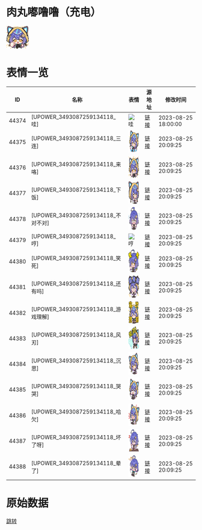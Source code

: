 # 肉丸嘟噜噜（充电）

<img src="./cover.png" height="60" alt="cover" />

# 表情一览

|ID|名称|表情|源地址|修改时间|
|----|----|----|----|----|
|44374|[UPOWER_3493087259134118_哇]|<img src="./pic/044374_%5BUPOWER_3493087259134118_哇%5D.png" height="60" alt="哇"/>|[链接](https://i0.hdslb.com/bfs/garb/58c3aa8878bd56840388686b7b2be876366aa1f7.png)|2023-08-25 18:00:00|
|44375|[UPOWER_3493087259134118_三连]|<img src="./pic/044375_%5BUPOWER_3493087259134118_三连%5D.png" height="60" alt="三连"/>|[链接](https://i0.hdslb.com/bfs/garb/0ecb850a3318d83e55176bc742f2c76f4613a7d1.png)|2023-08-25 20:09:25|
|44376|[UPOWER_3493087259134118_来咯]|<img src="./pic/044376_%5BUPOWER_3493087259134118_来咯%5D.png" height="60" alt="来咯"/>|[链接](https://i0.hdslb.com/bfs/garb/0149b7deff30bc23606a2b0bb45f5d939b357c7d.png)|2023-08-25 20:09:25|
|44377|[UPOWER_3493087259134118_下饭]|<img src="./pic/044377_%5BUPOWER_3493087259134118_下饭%5D.png" height="60" alt="下饭"/>|[链接](https://i0.hdslb.com/bfs/garb/70f0f0f813aa46588f246057fe3067070a0d34e6.png)|2023-08-25 20:09:25|
|44378|[UPOWER_3493087259134118_不对不对]|<img src="./pic/044378_%5BUPOWER_3493087259134118_不对不对%5D.png" height="60" alt="不对不对"/>|[链接](https://i0.hdslb.com/bfs/garb/f0d6d1fd938f8bf482312a3cdf22868593ae6f02.png)|2023-08-25 20:09:25|
|44379|[UPOWER_3493087259134118_哼]|<img src="./pic/044379_%5BUPOWER_3493087259134118_哼%5D.png" height="60" alt="哼"/>|[链接](https://i0.hdslb.com/bfs/garb/c8788033756c173214321b2dc1cebb572d11ddb3.png)|2023-08-25 20:09:25|
|44380|[UPOWER_3493087259134118_笑死]|<img src="./pic/044380_%5BUPOWER_3493087259134118_笑死%5D.png" height="60" alt="笑死"/>|[链接](https://i0.hdslb.com/bfs/garb/0c5635eed2e815791e0a306020c0f242a8e99a3a.png)|2023-08-25 20:09:25|
|44381|[UPOWER_3493087259134118_还有吗]|<img src="./pic/044381_%5BUPOWER_3493087259134118_还有吗%5D.png" height="60" alt="还有吗"/>|[链接](https://i0.hdslb.com/bfs/garb/9a2accac2fa68c16bbeb4ba8c8dbedde14a9388b.png)|2023-08-25 20:09:25|
|44382|[UPOWER_3493087259134118_游戏理解]|<img src="./pic/044382_%5BUPOWER_3493087259134118_游戏理解%5D.png" height="60" alt="游戏理解"/>|[链接](https://i0.hdslb.com/bfs/garb/94ba38505c81370b53d785dab39db2e1acd4fe24.png)|2023-08-25 20:09:25|
|44383|[UPOWER_3493087259134118_风刃]|<img src="./pic/044383_%5BUPOWER_3493087259134118_风刃%5D.png" height="60" alt="风刃"/>|[链接](https://i0.hdslb.com/bfs/garb/1c90e25274694637143b9de621bd17eafc956ef5.png)|2023-08-25 20:09:25|
|44384|[UPOWER_3493087259134118_沉思]|<img src="./pic/044384_%5BUPOWER_3493087259134118_沉思%5D.png" height="60" alt="沉思"/>|[链接](https://i0.hdslb.com/bfs/garb/28da8562febb2102a9881999302c5cf047067907.png)|2023-08-25 20:09:25|
|44385|[UPOWER_3493087259134118_哭哭]|<img src="./pic/044385_%5BUPOWER_3493087259134118_哭哭%5D.png" height="60" alt="哭哭"/>|[链接](https://i0.hdslb.com/bfs/garb/7fc835319e12716abb94fdebd107108676f3cc26.png)|2023-08-25 20:09:25|
|44386|[UPOWER_3493087259134118_哈欠]|<img src="./pic/044386_%5BUPOWER_3493087259134118_哈欠%5D.png" height="60" alt="哈欠"/>|[链接](https://i0.hdslb.com/bfs/garb/0ecc5bc6279cae52519e5bea8513308596869f34.png)|2023-08-25 20:09:25|
|44387|[UPOWER_3493087259134118_坏了呀]|<img src="./pic/044387_%5BUPOWER_3493087259134118_坏了呀%5D.png" height="60" alt="坏了呀"/>|[链接](https://i0.hdslb.com/bfs/garb/0319f4cb954015f47d52485e71b6e0a2ea114347.png)|2023-08-25 20:09:25|
|44388|[UPOWER_3493087259134118_晕了]|<img src="./pic/044388_%5BUPOWER_3493087259134118_晕了%5D.png" height="60" alt="晕了"/>|[链接](https://i0.hdslb.com/bfs/garb/898efa94f8c9df023d54941c90f42079cc3ce54e.png)|2023-08-25 20:09:25|

# 原始数据

[跳转](./raw.json)

